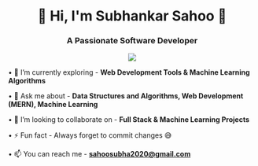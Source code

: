 <h1 align="center">👋 Hi, I'm Subhankar Sahoo 👋</h1>
<h3  align="center">A Passionate Software Developer</h3>
<p align="center">
  <a href="https://github.com/DenverCoder1/readme-typing-svg">
    <img src="https://readme-typing-svg.demolab.com/?lines=Full-Stack%20Web%20Developer;Machine%20Learning%20Enthusiast;Always%20learning%20new%20things...!!!&font=Fira%20Code&center=true&width=440&height=45&color=FAFF00&vCenter=true&pause=1000&size=22" /></a>
</p>

• 🌱 I’m currently exploring - **Web Development Tools & Machine Learning Algorithms** </p>
• 💬 Ask me about - **Data Structures and Algorithms, Web Development (MERN), Machine Learning**

• 👯 I’m looking to collaborate on - **Full Stack & Machine Learning Projects**</p>
• ⚡ Fun fact - Always forget to commit changes 😅</p>
• 📫 You can reach me - **sahoosubha2020@gmail.com**
